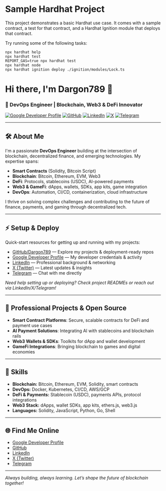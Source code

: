 # Sample Hardhat Project

This project demonstrates a basic Hardhat use case. It comes with a sample contract, a test for that contract, and a Hardhat Ignition module that deploys that contract.

Try running some of the following tasks:

```shell
npx hardhat help
npx hardhat test
REPORT_GAS=true npx hardhat test
npx hardhat node
npx hardhat ignition deploy ./ignition/modules/Lock.ts
```
# Hi there, I'm Dargon789 👋

### 🚀 DevOps Engineer | Blockchain, Web3 & DeFi Innovator

[![Google Developer Profile](https://img.shields.io/badge/Google%20Dev-Profile-blue?logo=google)](https://g.dev/AU_gdev_19)
[![GitHub](https://img.shields.io/badge/GitHub-Dargon789-black?logo=github)](https://github.com/Dargon789)
[![LinkedIn](https://img.shields.io/badge/LinkedIn-apichan--upakhot-blue?logo=linkedin)](https://linkedin.com/in/apichan-upakhot-6791532b6)
[![X](https://img.shields.io/badge/X-@19__ip7895f-black?logo=x)](https://x.com/19_ip7895f)
[![Telegram](https://img.shields.io/badge/Telegram-@dargon789-blue?logo=telegram)](https://t.me/dargon789)

---

## 🛠️ About Me

I'm a passionate **DevOps Engineer** building at the intersection of blockchain, decentralized finance, and emerging technologies. My expertise spans:

- **Smart Contracts** (Solidity, Bitcoin Script)
- **Blockchain**: Bitcoin, Ethereum, EVM, Web3
- **DeFi**: Protocols, stablecoins (USDC), AI-powered payments
- **Web3 & GameFi**: dApps, wallets, SDKs, app kits, game integration
- **DevOps**: Automation, CI/CD, containerization, cloud infrastructure

I thrive on solving complex challenges and contributing to the future of finance, payments, and gaming through decentralized tech.

---

## ⚡ Setup & Deploy

Quick-start resources for getting up and running with my projects:

- [GitHub/Dargon789](https://github.com/Dargon789) — Explore my projects & deployment-ready repos
- [Google Developer Profile](https://g.dev/AU_gdev_19) — My developer credentials & activity
- [LinkedIn](https://linkedin.com/in/apichan-upakhot-6791532b6) — Professional background & networking
- [X (Twitter)](https://x.com/19_ip7895f) — Latest updates & insights
- [Telegram](https://t.me/dargon789) — Chat with me directly

*Need help setting up or deploying? Check project READMEs or reach out via LinkedIn/X/Telegram!*

---

## 💼 Professional Projects & Open Source

- **Smart Contract Platforms**: Secure, scalable contracts for DeFi and payment use cases
- **AI Payment Solutions**: Integrating AI with stablecoins and blockchain rails
- **Web3 Wallets & SDKs**: Toolkits for dApp and wallet development
- **GameFi Integrations**: Bringing blockchain to games and digital economies

---

## 🌟 Skills

- **Blockchain:** Bitcoin, Ethereum, EVM, Solidity, smart contracts
- **DevOps:** Docker, Kubernetes, CI/CD, AWS/GCP
- **DeFi & Payments:** Stablecoin (USDC), payments APIs, protocol integrations
- **Web3 Stack:** dApps, wallet SDKs, app kits, ethers.js, web3.js
- **Languages:** Solidity, JavaScript, Python, Go, Shell

---

## 🌐 Find Me Online

- [Google Developer Profile](https://g.dev/AU_gdev_19)
- [GitHub](https://github.com/Dargon789)
- [LinkedIn](https://linkedin.com/in/apichan-upakhot-6791532b6)
- [X (Twitter)](https://x.com/19_ip7895f)
- [Telegram](https://t.me/dargon789)

---

*Always building, always learning. Let’s shape the future of blockchain together!*
